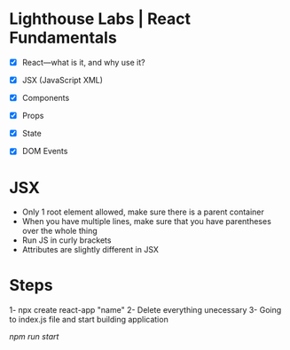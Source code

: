 # Lighthouse Labs | React Fundamentals

* [x] React—what is it, and why use it?
* [x] JSX (JavaScript XML)
* [x] Components
* [x] Props
* [x] State
* [x] DOM Events


# JSX 

* Only 1 root element allowed, make sure there is a parent container
* When you have multiple lines, make sure that you have parentheses over the whole thing
* Run JS in curly brackets
* Attributes are slightly different in JSX



# Steps 


1- npx create react-app "name"
2- Delete everything unecessary
3- Going to index.js file and start building application

*npm run start*